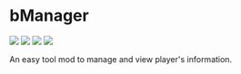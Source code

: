# bManager
[<img src="https://img.shields.io/badge/github-Bi2Nb9O3%20Studio-brightgreen.svg" />](https://github.com/Bi2Nb9O3-Studio)
[<img src="https://img.shields.io/badge/Mod_Loader-Fabric-orange.svg" />]("https://fabricmc.net")
<img src="https://img.shields.io/badge/Mod_Loader-Fabric-0066FF.svg" />
<img src="https://img.shields.io/badge/licence-LGPL_3.0-pink.svg" />

An easy tool mod to manage and view player's information.
